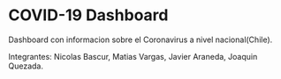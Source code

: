 # COVID-19 Dashboard

Dashboard con informacion sobre el Coronavirus a nivel nacional(Chile).

Integrantes:
    Nicolas Bascur,
    Matias Vargas,
    Javier Araneda,
    Joaquin Quezada.

